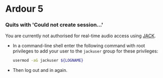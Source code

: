 # Ardour 5

### Quits with 'Could not create session…'

You are currently not authorised for real-time audio access using
[JACK](http://jackaudio.org).

* In a command-line shell enter the following command with root privileges to
  add your user to the `jackuser` group for these privileges:

  ``````````````````````````````````````````````````````````````````````````` sh
  usermod -aG jackuser ${LOGNAME}
  ``````````````````````````````````````````````````````````````````````````````

* Then log out and in again.
